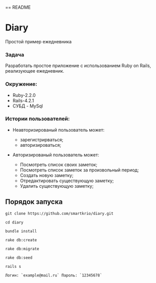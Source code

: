 == README

# Diary
Простой пример ежедневника

### Задача
Разработать простое приложение с использованием Ruby on Rails, реализующее ежедневник.


### Окружение:
* Ruby-2.2.0
* Rails-4.2.1
* СУБД - MySql



### Истории пользователей:
* Неавторизированый пользователь может:
	- зарегистрирваться;
	- авторизироваться;

* Авторизированый пользователь может:
	- Посмотреть список своих заметок;
	- Посмотреть список заметок за произвольный период;
	- Создать новую заметку;
	- Отредактировать существующую заметку;
	- Удалить существующую заметку;


## Порядок запуска

    git clone https://github.com/smartkrio/diary.git

    cd diary

    bundle install

    rake db:create

    rake db:migrate

    rake db:seed

    rails s

    Логин: `example@mail.ru` Пароль: `12345678`